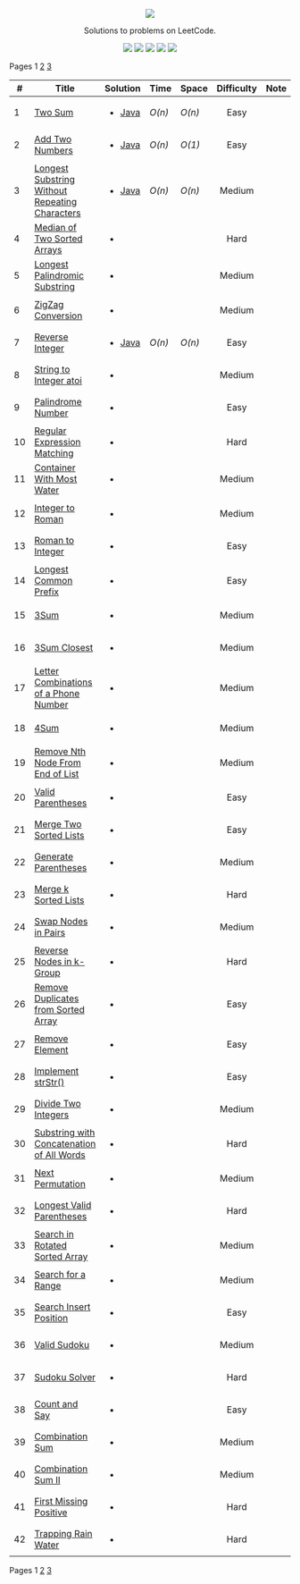 [CopyrightLicense]:https://github.com/RyanFehr/LeetCode/blob/master/LICENSE
<p align="center">
	<a href="https://leetcode.com/rfehr/"><img src="https://discuss.leetcode.com/assets/uploads/system/site-logo.png?v=qgb1lp804jg" ></a>
</p>
<p align="center">
    Solutions to problems on LeetCode.
</p>
<p align="center">
	<img src="https://img.shields.io/badge/Solved-29/665-blue.svg">
    <img src="https://img.shields.io/badge/Easy-19-brightgreen.svg">
    <img src="https://img.shields.io/badge/Medium-10-yellow.svg">
    <img src="https://img.shields.io/badge/Hard-0-red.svg">
	<img src="https://img.shields.io/badge/Language-Java-orange.svg">
</p>

Pages 1 [2](./indexing/page2.md) [3](./indexing/page3.md)

| #  | Title           |  Solution       |  Time           | Space           | Difficulty    | Note
-----|---------------- |:---------------:| --------------- | --------------- |:-------------:| -----
| 1 |[Two Sum](https://leetcode.com/problems/two-sum/description/)| <ul><li>[Java](./Solutions/Two%20Sum/Solution.java)</li><ul> | _O(n)_ | _O(n)_| Easy | ||
| 2 |[Add Two Numbers](https://leetcode.com/problems/add-two-numbers/description/)| <ul><li>[Java](./Solutions/Add%20Two%20Numbers/Solution.java)</li><ul> | _O(n)_ | _O(1)_| Easy | ||
| 3 |[Longest Substring Without Repeating Characters](https://leetcode.com/problems/longest-substring-without-repeating-characters/description/)| <ul><li>[Java](./Solutions/Longest%20Substring%20Without%20Repeating%20Characters/Solution.java)</li><ul> | _O(n)_ | _O(n)_| Medium | ||
| 4 |[Median of Two Sorted Arrays](https://leetcode.com/problems/median-of-two-sorted-arrays/description/)| <ul><li></li><ul> | | | Hard | ||
| 5 |[Longest Palindromic Substring](https://leetcode.com/problems/longest-palindromic-substring/description/)| <ul><li></li><ul> | | | Medium | ||
| 6 |[ZigZag Conversion](https://leetcode.com/problems/zigzag-conversion/description/)| <ul><li></li><ul> | | | Medium | ||
| 7 |[Reverse Integer](https://leetcode.com/problems/reverse-integer/description/)| <ul><li>[Java](./Solutions/Reverse%20Integer/Solution.java)</li><ul> | _O(n)_ | _O(n)_| Easy | ||
| 8 |[String to Integer atoi](https://leetcode.com/problems/string-to-integer-atoi/description/)| <ul><li></li><ul> | | | Medium | ||
| 9 |[Palindrome Number](https://leetcode.com/problems/palindrome-number/description/)| <ul><li></li><ul> | | | Easy | ||
| 10 |[Regular Expression Matching](https://leetcode.com/problems/regular-expression-matching/description/)| <ul><li></li><ul> | | | Hard | ||
| 11 |[Container With Most Water](https://leetcode.com/problems/container-with-most-water/description/)| <ul><li></li><ul> | | | Medium | ||
| 12 |[Integer to Roman](https://leetcode.com/problems/integer-to-roman/description/)| <ul><li></li><ul> | | | Medium | ||
| 13 |[Roman to Integer](https://leetcode.com/problems/roman-to-integer/description/)| <ul><li></li><ul> | | | Easy | ||
| 14 |[Longest Common Prefix](https://leetcode.com/problems/longest-common-prefix/description/)| <ul><li></li><ul> | | | Easy | ||
| 15 |[3Sum](https://leetcode.com/problems/3sum/description/)| <ul><li></li><ul> | | | Medium | ||
| 16 |[3Sum Closest](https://leetcode.com/problems/3sum-closest/description/)| <ul><li></li><ul> | | | Medium | ||
| 17 |[Letter Combinations of a Phone Number](https://leetcode.com/problems/letter-combinations-of-a-phone-number/description/)| <ul><li></li><ul> | | | Medium | ||
| 18 |[4Sum](https://leetcode.com/problems/4sum/description/)| <ul><li></li><ul> | | | Medium | ||
| 19 |[Remove Nth Node From End of List](https://leetcode.com/problems/remove-nth-node-from-end-of-list/description/)| <ul><li></li><ul> | | | Medium | ||
| 20 |[Valid Parentheses](https://leetcode.com/problems/valid-parentheses/description/)| <ul><li></li><ul> | | | Easy | ||
| 21 |[Merge Two Sorted Lists](https://leetcode.com/problems/merge-two-sorted-lists/description/)| <ul><li></li><ul> | | | Easy | ||
| 22 |[Generate Parentheses](https://leetcode.com/problems/generate-parentheses/description/)| <ul><li></li><ul> | | | Medium | ||
| 23 |[Merge k Sorted Lists](https://leetcode.com/problems/merge-k-sorted-lists/description/)| <ul><li></li><ul> | | | Hard | ||
| 24 |[Swap Nodes in Pairs](https://leetcode.com/problems/swap-nodes-in-pairs/description/)| <ul><li></li><ul> | | | Medium | ||
| 25 |[Reverse Nodes in k-Group](https://leetcode.com/problems/reverse-nodes-in-k-group/description/)| <ul><li></li><ul> | | | Hard | ||
| 26 |[Remove Duplicates from Sorted Array](https://leetcode.com/problems/remove-duplicates-from-sorted-array/description/)| <ul><li></li><ul> | | | Easy | ||
| 27 |[Remove Element](https://leetcode.com/problems/remove-element/description/)| <ul><li></li><ul> | | | Easy | ||
| 28 |[Implement strStr()](https://leetcode.com/problems/implement-strstr/description/)| <ul><li></li><ul> | | | Easy | ||
| 29 |[Divide Two Integers](https://leetcode.com/problems/divide-two-integers/description/)| <ul><li></li><ul> | | | Medium | ||
| 30 |[Substring with Concatenation of All Words](https://leetcode.com/problems/substring-with-concatenation-of-all-words/description/)| <ul><li></li><ul> | | | Hard | ||
| 31 |[Next Permutation](https://leetcode.com/problems/next-permutation/description/)| <ul><li></li><ul> | | | Medium | ||
| 32 |[Longest Valid Parentheses](https://leetcode.com/problems/longest-valid-parentheses/description/)| <ul><li></li><ul> | | | Hard | ||
| 33 |[Search in Rotated Sorted Array](https://leetcode.com/problems/search-in-rotated-sorted-array/description/)| <ul><li></li><ul> | | | Medium | ||
| 34 |[Search for a Range](https://leetcode.com/problems/search-for-a-range/description/)| <ul><li></li><ul> | | | Medium | ||
| 35 |[Search Insert Position](https://leetcode.com/problems/search-insert-position/description/)| <ul><li></li><ul> | | | Easy | ||
| 36 |[Valid Sudoku](https://leetcode.com/problems/valid-sudoku/description/)| <ul><li></li><ul> | | | Medium | ||
| 37 |[Sudoku Solver](https://leetcode.com/problems/sudoku-solver/description/)| <ul><li></li><ul> | | | Hard | ||
| 38 |[Count and Say](https://leetcode.com/problems/count-and-say/description/)| <ul><li></li><ul> | | | Easy | ||
| 39 |[Combination Sum](https://leetcode.com/problems/combination-sum/description/)| <ul><li></li><ul> | | | Medium | ||
| 40 |[Combination Sum II](https://leetcode.com/problems/combination-sum-ii/description/)| <ul><li></li><ul> | | | Medium | ||
| 41 |[First Missing Positive](https://leetcode.com/problems/first-missing-positive/description/)| <ul><li></li><ul> | | | Hard | ||
| 42 |[Trapping Rain Water](https://leetcode.com/problems/trapping-rain-water/description/)| <ul><li></li><ul> | | | Hard | ||

Pages 1 [2](./indexing/page2.md) [3](./indexing/page3.md)